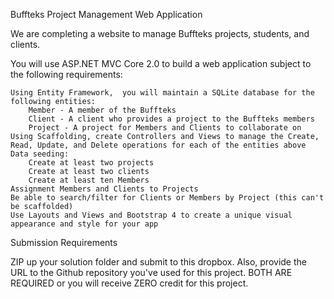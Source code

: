 

Buffteks Project Management Web Application

We are completing a website to manage Buffteks projects, students, and clients.

You will use ASP.NET MVC Core 2.0 to build a web application subject to the following requirements:

    Using Entity Framework,  you will maintain a SQLite database for the following entities:
        Member - A member of the Buffteks
        Client - A client who provides a project to the Buffteks members
        Project - A project for Members and Clients to collaborate on
    Using Scaffolding, create Controllers and Views to manage the Create, Read, Update, and Delete operations for each of the entities above
    Data seeding:
        Create at least two projects
        Create at least two clients
        Create at least ten Members
    Assignment Members and Clients to Projects
    Be able to search/filter for Clients or Members by Project (this can't be scaffolded)
    Use Layouts and Views and Bootstrap 4 to create a unique visual appearance and style for your app

Submission Requirements

ZIP up your solution folder and submit to this dropbox.  Also, provide the URL to the Github repository you've used for this project. BOTH ARE REQUIRED or you will receive ZERO credit for this project.



